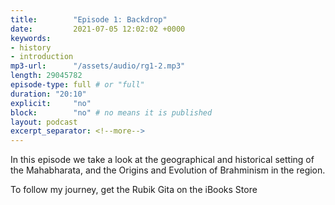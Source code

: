 ```yaml
---
title:        "Episode 1: Backdrop"
date:         2021-07-05 12:02:02 +0000
keywords:
- history
- introduction
mp3-url:      "/assets/audio/rg1-2.mp3"
length: 29045782
episode-type: full # or "full"
duration: "20:10" 
explicit:     "no"
block:        "no" # no means it is published
layout: podcast
excerpt_separator: <!--more-->
---
```

In this episode we take a look at the geographical and historical setting of the Mahabharata, and the Origins and Evolution of Brahminism in the region.

<!--more-->
To follow my journey, get the Rubik Gita on the iBooks Store
